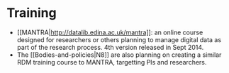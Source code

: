# Training #

 * [[MANTRA|http://datalib.edina.ac.uk/mantra]]: an online course designed for researchers or others planning to manage digital data as part of the research process.  4th version released in Sept 2014.
 * The [[Bodies-and-policies|N8]] are also planning on creating a similar RDM training course to MANTRA, targetting PIs and researchers.



